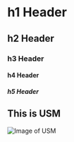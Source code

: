 # h1 Header
## h2 Header
### h3 Header
#### h4 Header
##### h5 Header

## This is USM
![Image of USM](https://icert.usm.my/images/dtsp2.jpg)
